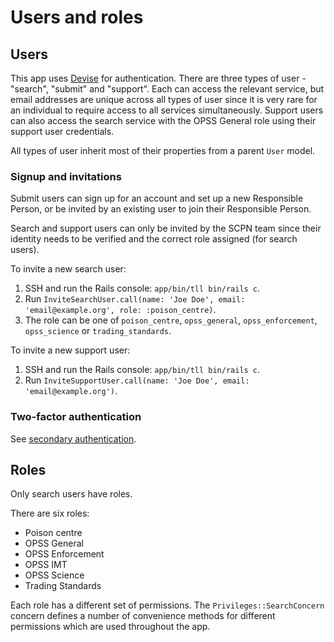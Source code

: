 # Users and roles

## Users

This app uses [Devise](https://github.com/heartcombo/devise) for authentication. There are three types of user -
"search", "submit" and "support". Each can access the relevant service, but email addresses are unique across
all types of user since it is very rare for an individual to require access to all services simultaneously.
Support users can also access the search service with the OPSS General role using their support user credentials.

All types of user inherit most of their properties from a parent `User` model.

### Signup and invitations

Submit users can sign up for an account and set up a new Responsible Person, or be invited by an existing
user to join their Responsible Person.

Search and support users can only be invited by the SCPN team since their identity needs to be verified and
the correct role assigned (for search users).

To invite a new search user:

1. SSH and run the Rails console: `app/bin/tll bin/rails c`.
2. Run `InviteSearchUser.call(name: 'Joe Doe', email: 'email@example.org', role: :poison_centre)`.
3. The role can be one of `poison_centre`, `opss_general`, `opss_enforcement`, `opss_science` or `trading_standards`.

To invite a new support user:

1. SSH and run the Rails console: `app/bin/tll bin/rails c`.
2. Run `InviteSupportUser.call(name: 'Joe Doe', email: 'email@example.org')`.

### Two-factor authentication

See [secondary authentication](secondary_authentication.md).

## Roles

Only search users have roles.

There are six roles:

* Poison centre
* OPSS General
* OPSS Enforcement
* OPSS IMT
* OPSS Science
* Trading Standards

Each role has a different set of permissions. The `Privileges::SearchConcern` concern defines a number of
convenience methods for different permissions which are used throughout the app.
